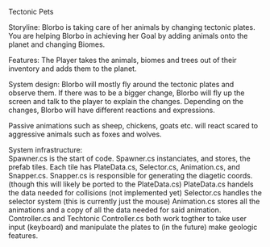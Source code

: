 Tectonic Pets  

Storyline: Blorbo is taking care of her animals by changing tectonic plates. You are helping Blorbo in achieving her Goal by adding animals onto the planet and changing Biomes.   

Features: The Player takes the animals, biomes and trees out of their inventory and adds them to the planet. 

System design: Blorbo will mostly fly around the tectonic plates and observe them. If there was to be a bigger change, Blorbo will fly up the screen and talk to the player to explain the changes. Depending on the changes, Blorbo will have different reactions and expressions.  

Passive animations such as sheep, chickens, goats etc. will react scared to aggressive animals such as foxes and wolves.  

System infrastructure:  
Spawner.cs is the start of code.
Spawner.cs instanciates, and stores, the prefab tiles.
Each tile has PlateData.cs, Selector.cs, Animation.cs, and Snapper.cs.
Snapper.cs is responsible for generating the diagetic coords. (though this will likely be ported to the PlateData.cs)
PlateData.cs handels the data needed for collisions (not implemented yet)
Selector.cs handles the selector system (this is currently just the mouse)
Animation.cs stores all the animations and a copy of all the data needed for said animation.
Controller.cs and Techtonic Controller.cs both work togther to take user input (keyboard) and manipulate the plates to (in the future) make geologic features.
